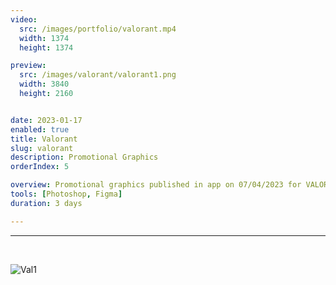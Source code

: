 ```yaml
---
video:
  src: /images/portfolio/valorant.mp4
  width: 1374
  height: 1374

preview:
  src: /images/valorant/valorant1.png
  width: 3840
  height: 2160


date: 2023-01-17
enabled: true
title: Valorant
slug: valorant
description: Promotional Graphics
orderIndex: 5

overview: Promotional graphics published in app on 07/04/2023 for VALORANT’s China launch in summer 2023 - Layouts, visuals, and information on Agents, Weapons, Game modes, etc. The research process involved understanding the brand's visual identity and repurposing the brand's decorative components.
tools: [Photoshop, Figma]
duration: 3 days

---
```



---

&nbsp;

![Val1](/images/valorant/val1.png "val1")
